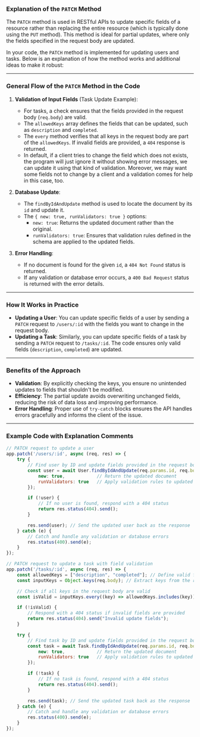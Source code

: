 ### Explanation of the `PATCH` Method

The `PATCH` method is used in RESTful APIs to update specific fields of a resource rather than replacing the entire resource (which is typically done using the `PUT` method). This method is ideal for partial updates, where only the fields specified in the request body are updated.

In your code, the `PATCH` method is implemented for updating users and tasks. Below is an explanation of how the method works and additional ideas to make it robust:

---

### **General Flow of the `PATCH` Method in the Code**

1. **Validation of Input Fields** (Task Update Example):
    
    - For tasks, a check ensures that the fields provided in the request body (`req.body`) are valid.
    - The `allowedKeys` array defines the fields that can be updated, such as `description` and `completed`.
    - The `every` method verifies that all keys in the request body are part of the `allowedKeys`. If invalid fields are provided, a `404` response is returned.
    - In default, if a client tries to change the field which does not exists, the program will just ignore it without showing error messages, we can update it using that kind of validation. Moreover, we may want some fields not to change by a client and a validation comes for help in this case, too.
1. **Database Update**:
    
    - The `findByIdAndUpdate` method is used to locate the document by its `id` and update it.
    - The `{ new: true, runValidators: true }` options:
        - `new: true`: Returns the updated document rather than the original.
        - `runValidators: true`: Ensures that validation rules defined in the schema are applied to the updated fields.
3. **Error Handling**:
    
    - If no document is found for the given `id`, a `404 Not Found` status is returned.
    - If any validation or database error occurs, a `400 Bad Request` status is returned with the error details.

---

### **How It Works in Practice**

- **Updating a User**: You can update specific fields of a user by sending a `PATCH` request to `/users/:id` with the fields you want to change in the request body.
- **Updating a Task**: Similarly, you can update specific fields of a task by sending a `PATCH` request to `/tasks/:id`. The code ensures only valid fields (`description`, `completed`) are updated.

---

### **Benefits of the Approach**

- **Validation**: By explicitly checking the keys, you ensure no unintended updates to fields that shouldn't be modified.
- **Efficiency**: The partial update avoids overwriting unchanged fields, reducing the risk of data loss and improving performance.
- **Error Handling**: Proper use of `try-catch` blocks ensures the API handles errors gracefully and informs the client of the issue.

---

### Example Code with Explanation Comments

```javascript
// PATCH request to update a user
app.patch('/users/:id', async (req, res) => {
    try {
        // Find user by ID and update fields provided in the request body
        const user = await User.findByIdAndUpdate(req.params.id, req.body, {
            new: true,            // Return the updated document
            runValidators: true   // Apply validation rules to updated fields
        });

        if (!user) {
            // If no user is found, respond with a 404 status
            return res.status(404).send();
        }

        res.send(user); // Send the updated user back as the response
    } catch (e) {
        // Catch and handle any validation or database errors
        res.status(400).send(e);
    }
});

// PATCH request to update a task with field validation
app.patch('/tasks/:id', async (req, res) => {
    const allowedKeys = ["description", "completed"]; // Define valid fields for update
    const inputKeys = Object.keys(req.body); // Extract keys from the request body

    // Check if all keys in the request body are valid
    const isValid = inputKeys.every((key) => allowedKeys.includes(key));

    if (!isValid) {
        // Respond with a 404 status if invalid fields are provided
        return res.status(404).send("Invalid update fields");
    }

    try {
        // Find task by ID and update fields provided in the request body
        const task = await Task.findByIdAndUpdate(req.params.id, req.body, {
            new: true,            // Return the updated document
            runValidators: true   // Apply validation rules to updated fields
        });

        if (!task) {
            // If no task is found, respond with a 404 status
            return res.status(404).send();
        }

        res.send(task); // Send the updated task back as the response
    } catch (e) {
        // Catch and handle any validation or database errors
        res.status(400).send(e);
    }
});
```
